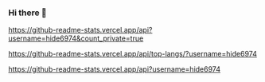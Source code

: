 ### Hi there 👋

https://github-readme-stats.vercel.app/api?username=hide6974&count_private=true

https://github-readme-stats.vercel.app/api/top-langs/?username=hide6974

https://github-readme-stats.vercel.app/api?username=hide6974

<!--
**hide6974/hide6974** is a ✨ _special_ ✨ repository because its `README.md` (this file) appears on your GitHub profile.

Here are some ideas to get you started:
Top Languages Card

- 🔭 I’m currently working on ...
- 🌱 I’m currently learning ...
- 👯 I’m looking to collaborate on ...
- 🤔 I’m looking for help with ...
- 💬 Ask me about ...
- 📫 How to reach me: ...
- 😄 Pronouns: ...
- ⚡ Fun fact: ...
-->
